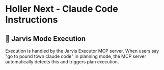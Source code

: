 # Holler Next - Claude Code Instructions

## 🤖 Jarvis Mode Execution

Execution is handled by the Jarvis Executor MCP server. When users say "go to pound town claude code" in planning mode, the MCP server automatically detects this and triggers plan execution.